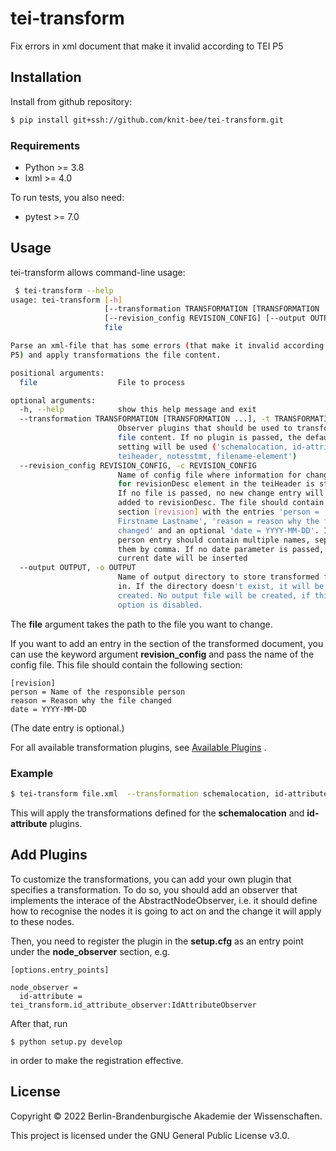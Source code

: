 # tei-transform
Fix errors in xml document that make it invalid according to TEI P5


## Installation
Install from github repository:

```sh
$ pip install git+ssh://github.com/knit-bee/tei-transform.git
```

### Requirements
* Python >= 3.8
* lxml >= 4.0

To run tests, you also need:

* pytest >= 7.0

## Usage
tei-transform allows command-line usage:
```sh
 $ tei-transform --help
usage: tei-transform [-h]
                     [--transformation TRANSFORMATION [TRANSFORMATION ...]]
                     [--revision_config REVISION_CONFIG] [--output OUTPUT]
                     file

Parse an xml-file that has some errors (that make it invalid according to TEI
P5) and apply transformations the file content.

positional arguments:
  file                  File to process

optional arguments:
  -h, --help            show this help message and exit
  --transformation TRANSFORMATION [TRANSFORMATION ...], -t TRANSFORMATION [TRANSFORMATION ...]
                        Observer plugins that should be used to transform the
                        file content. If no plugin is passed, the default
                        setting will be used ('schemalocation, id-attribute,
                        teiheader, notesstmt, filename-element')
  --revision_config REVISION_CONFIG, -c REVISION_CONFIG
                        Name of config file where information for change entry
                        for revisionDesc element in the teiHeader is stored.
                        If no file is passed, no new change entry will be
                        added to revisionDesc. The file should contain a
                        section [revision] with the entries 'person =
                        Firstname Lastname', 'reason = reason why the file was
                        changed' and an optional 'date = YYYY-MM-DD'. If the
                        person entry should contain multiple names, separate
                        them by comma. If no date parameter is passed, the
                        current date will be inserted
  --output OUTPUT, -o OUTPUT
                        Name of output directory to store transformed file
                        in. If the directory doesn't exist, it will be
                        created. No output file will be created, if this
                        option is disabled.
```

The **file** argument takes the path to the file you want to change.

If you want to add an entry in the <revisionDesc/> section of the transformed
document, you can use the keyword argument **revision_config** and pass the name of
the config file. This file should contain the following section:

```
[revision]
person = Name of the responsible person
reason = Reason why the file changed
date = YYYY-MM-DD
```
(The date entry is optional.)


For all available transformation plugins, see [Available Plugins](Available_plugins.md) .

### Example

```sh
$ tei-transform file.xml  --transformation schemalocation, id-attribute
```
This will apply the transformations defined for the **schemalocation** and **id-attribute**
plugins.

## Add Plugins
To customize the transformations, you can add your own plugin that specifies a
transformation. To do so, you should add an observer that implements the interace
of the AbstractNodeObserver, i.e. it should define how to recognise the nodes it
 is going to act on and the change it will apply to these nodes.

Then, you need to register the plugin in the **setup.cfg** as an entry point under
the **node_observer** section, e.g.

```
[options.entry_points]

node_observer =
  id-attribute = tei_transform.id_attribute_observer:IdAttributeObserver
```

After that, run
```
$ python setup.py develop
```
in order to make the registration effective.

## License
Copyright © 2022 Berlin-Brandenburgische Akademie der Wissenschaften.

This project is licensed under the GNU General Public License v3.0.
